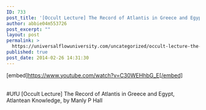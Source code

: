 ```yaml
---
ID: 733
post_title: '[Occult Lecture] The Record of Atlantis in Greece and Egypt, Atlantean Knowledge, by Manly P Hall #UfU'
author: abbie04m553726
post_excerpt: ""
layout: post
permalink: >
  https://universalflowuniversity.com/uncategorized/occult-lecture-the-record-of-atlantis-in-greece-and-egypt-atlantean-knowledge-by-manly-p-hall-ufu/
published: true
post_date: 2014-02-26 14:31:30
---
```

[embed]https://www.youtube.com/watch?v=C30WEHhbG_E[/embed]</br></br>
<p>#UfU [Occult Lecture] The Record of Atlantis in Greece and Egypt, Atlantean Knowledge, by Manly P Hall </p>